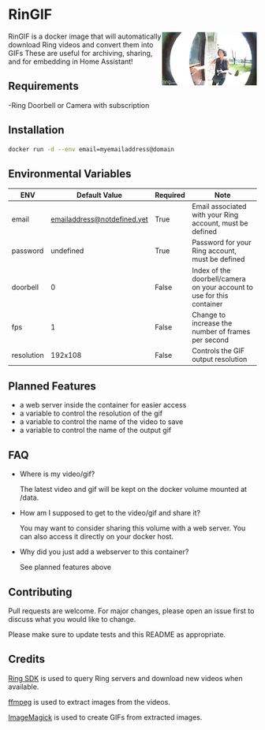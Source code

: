# RinGIF

<img src="sample.gif" align="right" height=108/>

RinGIF is a docker image that will automatically download Ring videos and convert them into GIFs
These are useful for archiving, sharing, and for embedding in Home Assistant!

## Requirements
-Ring Doorbell or Camera with subscription


## Installation


```bash
docker run -d --env email=myemailaddress@domain
```

## Environmental Variables

| ENV  | Default Value| Required | Note |
| ------------- | ------------- | ------------- | ------------- |
| email | emailaddress@notdefined.yet | True | Email associated with your Ring account, must be defined |
| password  | undefined  | True | Password for your Ring account, must be defined  |
| doorbell  | 0  | False | Index of the doorbell/camera on your account to use for this container |
| fps  | 1  | False | Change to increase the number of frames per second |
| resolution | 192x108 | False | Controls the GIF output resolution |

## Planned Features
- a web server inside the container for easier access
- a variable to control the resolution of the gif
- a variable to control the name of the video to save
- a variable to control the name of the output gif

## FAQ
- Where is my video/gif?

  The latest video and gif will be kept on the docker volume mounted at /data.

- How am I supposed to get to the video/gif and share it?

  You may want to consider sharing this volume with a web server. 
  You can also access it directly on your docker host.
- Why did you just add a webserver to this container?

  See planned features above

## Contributing
Pull requests are welcome. For major changes, please open an issue first to discuss what you would like to change.

Please make sure to update tests and this README as appropriate.

## Credits
[Ring SDK](https://github.com/tchellomello/python-ring-doorbell/) is used to query Ring servers and download new videos when available.

[ffmpeg](https://github.com/FFmpeg/FFmpeg) is used to extract images from the videos.

[ImageMagick](https://github.com/ImageMagick/ImageMagick) is used to create GIFs from extracted images.
